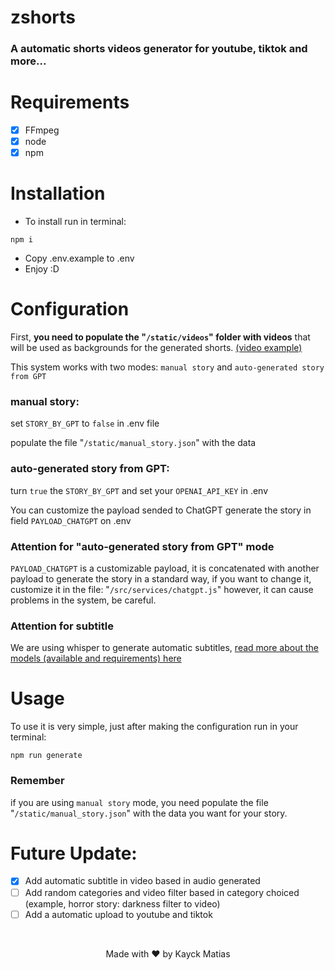 # zshorts
### A automatic shorts videos generator for youtube, tiktok and more...

# Requirements
- [x] FFmpeg
- [x] node
- [x] npm

# Installation
- To install run in terminal:
```shell
npm i 
```
- Copy .env.example to .env
- Enjoy :D

# Configuration
First, <b>you need to populate the "```/static/videos```" folder with videos</b> that will be used as backgrounds for the generated shorts.
[(video example)](https://www.youtube.com/watch?v=Qu1am4A4Rqs)

This system works with two modes: ```manual story``` and ```auto-generated story from GPT```

<h3>manual story:</h3> 

set ```STORY_BY_GPT``` to ```false``` in .env file

populate the file "```/static/manual_story.json```" with the data

<h3>auto-generated story from GPT:</h3> 

turn ```true``` the ```STORY_BY_GPT``` and set your ```OPENAI_API_KEY``` in .env

You can customize the payload sended to ChatGPT generate the story in field ```PAYLOAD_CHATGPT``` on .env

### Attention for "auto-generated story from GPT" mode
```PAYLOAD_CHATGPT``` is a customizable payload, it is concatenated with another payload to generate the story in a standard way, if you want to change it, customize it in the file: "```/src/services/chatgpt.js```" however, it can cause problems in the system, be careful.


### Attention for subtitle
We are using whisper to generate automatic subtitles, [read more about the models (available and requirements) here](https://github.com/openai/whisper#available-models-and-languages)

# Usage
To use it is very simple, just after making the configuration run in your terminal:
```shell
npm run generate
```

### Remember
if you are using ```manual story``` mode, you need populate the file "```/static/manual_story.json```" with the data you want for your story.

# Future Update:
- [x] Add automatic subtitle in video based in audio generated
- [ ] Add random categories and video filter based in category choiced (example, horror story: darkness filter to video)
- [ ] Add a automatic upload to youtube and tiktok

<br />
<p align="center">Made with &hearts; by Kayck Matias</p>
